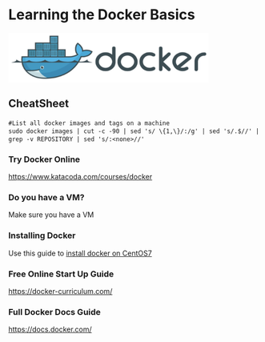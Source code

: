 # Learning the Docker Basics

<img src="images/1_uitUVFjILAHXSdG6JshpPg.png" width="400" height="100" align="center" />

## CheatSheet
```
#List all docker images and tags on a machine
sudo docker images | cut -c -90 | sed 's/ \{1,\}/:/g' | sed 's/.$//' | grep -v REPOSITORY | sed 's/:<none>//'
```

### Try Docker Online
https://www.katacoda.com/courses/docker

### Do you have a VM?
Make sure you have a VM

### Installing Docker
Use this guide to [install docker on CentOS7](https://docs.docker.com/install/linux/docker-ce/centos/)

### Free Online Start Up Guide
https://docker-curriculum.com/

### Full Docker Docs Guide
https://docs.docker.com/
